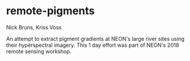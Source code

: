 # remote-pigments

Nick Bruns, Kriss Voss

An attempt to extract pigment gradients at NEON's large river sites using their hyperspectral imagery. This 1 day effort was part of NEON's 2018 remote sensing workshop.
